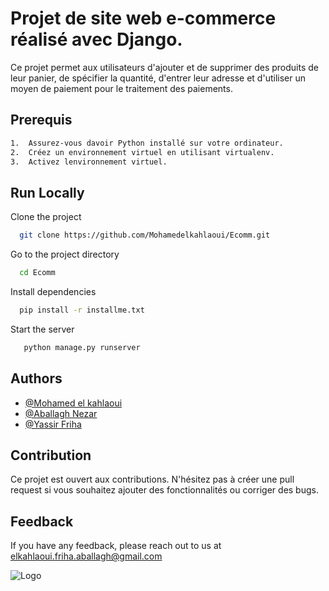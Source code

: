 # Projet de site web e-commerce réalisé avec Django.

Ce projet permet aux utilisateurs d'ajouter et de supprimer des produits de leur panier, de spécifier la quantité, d'entrer leur adresse et d'utiliser un moyen de paiement pour le traitement des paiements.


## Prerequis
```bash
1.	Assurez-vous davoir Python installé sur votre ordinateur.
2.	Créez un environnement virtuel en utilisant virtualenv.
3.	Activez lenvironnement virtuel.
```
   
## Run Locally

Clone the project

```bash
  git clone https://github.com/Mohamedelkahlaoui/Ecomm.git
```

Go to the project directory

```bash
  cd Ecomm
```

Install dependencies

```bash
  pip install -r installme.txt
```

Start the server

```bash
   python manage.py runserver
```


## Authors
- [@Mohamed el kahlaoui](https://github.com/Mohamedelkahlaoui)
- [@Aballagh Nezar](https://github.com/AballaghNezar)
- [@Yassir Friha](https://github.com/YFriha)


## Contribution

Ce projet est ouvert aux contributions. N'hésitez pas à créer une pull request si vous souhaitez ajouter des fonctionnalités ou corriger des bugs.

## Feedback

If you have any feedback, please reach out to us at elkahlaoui.friha.aballagh@gmail.com


![Logo](https://www.emsi.ma/wp-content/uploads/2020/07/logo-1.png)

